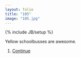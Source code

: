 ```yaml
---
layout: folio
title: "105"
image: "105.jpg"
---
```

{% include JB/setup %}

<div class="copy">
	<p>Yellow schoolbusses are awesome.</p>
</div>

<div class="choice">
	<ol>
		<li><a href="107.html">
			Continue
		</a></li>
	</ol>
</div>